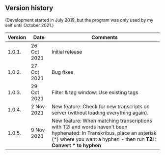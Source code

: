 ## Version history

(Development started in July 2019, but the program was only used by my self until October 2021.)

Version | Date | Comments
--------|--------|--------
1.0.1. | 26 Oct 2021 | Initial release
1.0.2. | 27 Oct 2021 | Bug fixes
1.0.3. | 29 Oct 2021 | Filter & tag window: Use existing tags
1.0.4. | 2 Nov 2021 | New feature: Check for new transcripts on server (without loading everything again).
1.0.5. | 9 Nov 2021 | New feature: When matching transcriptions with T2I and words haven't been hyphenated: In Transkribus, place an asterisk (\*) where you want a hyphen - then run **T2I : Convert * to hyphen**
